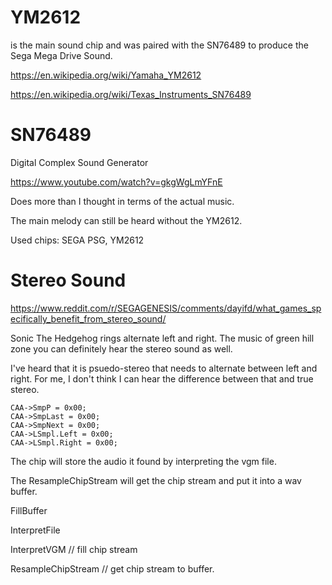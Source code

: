 

# YM2612 
is the main sound chip and was paired with the SN76489 to produce
the Sega Mega Drive Sound.



https://en.wikipedia.org/wiki/Yamaha_YM2612


https://en.wikipedia.org/wiki/Texas_Instruments_SN76489



# SN76489

Digital Complex Sound Generator

https://www.youtube.com/watch?v=gkgWgLmYFnE


Does more than I thought in terms of the actual music.

The main melody can still be heard without the YM2612.


Used chips:     SEGA PSG, YM2612



# Stereo Sound
https://www.reddit.com/r/SEGAGENESIS/comments/dayifd/what_games_specifically_benefit_from_stereo_sound/

Sonic The Hedgehog rings alternate left and right. The music of green hill zone you can definitely hear
the stereo sound as well.

I've heard that it is psuedo-stereo that needs to alternate between left and right. For me, I don't
think I can hear the difference between that and true stereo.




	CAA->SmpP = 0x00;
	CAA->SmpLast = 0x00;
	CAA->SmpNext = 0x00;
	CAA->LSmpl.Left = 0x00;
	CAA->LSmpl.Right = 0x00;


The chip will store the audio it found by interpreting the vgm file.

The ResampleChipStream will get the chip stream and put it into a wav buffer.


FillBuffer

InterpretFile

InterpretVGM // fill chip stream

ResampleChipStream // get chip stream to buffer.
